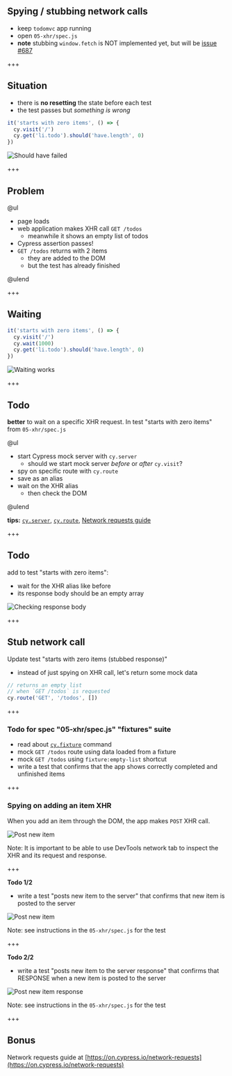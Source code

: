 ## Spying / stubbing network calls

- keep `todomvc` app running
- open `05-xhr/spec.js`
- **note** stubbing `window.fetch` is NOT implemented yet, but will be [issue #687](https://github.com/cypress-io/cypress/issues/687)

+++

## Situation

- there is **no resetting** the state before each test
- the test passes but _something is wrong_

```javascript
it('starts with zero items', () => {
  cy.visit('/')
  cy.get('li.todo').should('have.length', 0)
})
```

![Should have failed](img/test-passes-but-this-is-wrong.png)

+++

## Problem

@ul

- page loads
- web application makes XHR call `GET /todos`
  - meanwhile it shows an empty list of todos
- Cypress assertion passes!
- `GET /todos` returns with 2 items
  - they are added to the DOM
  - but the test has already finished

@ulend

+++

## Waiting

```javascript
it('starts with zero items', () => {
  cy.visit('/')
  cy.wait(1000)
  cy.get('li.todo').should('have.length', 0)
})
```

![Waiting works](img/waiting.png)

+++

## Todo

**better** to wait on a specific XHR request. In test "starts with zero items" from `05-xhr/spec.js`

@ul

- start Cypress mock server with `cy.server`
  - should we start mock server _before_ or _after_ `cy.visit`?
- spy on specific route with `cy.route`
- save as an alias
- wait on the XHR alias
  - then check the DOM

@ulend

**tips:** [`cy.server`](https://on.cypress.io/server), [`cy.route`]('https://on.cypress.io/route), [Network requests guide](https://on.cypress.io/network-requests)

+++

## Todo

add to test "starts with zero items":

- wait for the XHR alias like before
- its response body should be an empty array

![Checking response body](img/response-body.png)

+++

## Stub network call

Update test "starts with zero items (stubbed response)"

- instead of just spying on XHR call, let's return some mock data

```javascript
// returns an empty list
// when `GET /todos` is requested
cy.route('GET', '/todos', [])
```

+++

### Todo for spec "05-xhr/spec.js" "fixtures" suite

- read about [`cy.fixture`](http://on.cypress.io/fixture) command
- mock `GET /todos` route using data loaded from a fixture
- mock `GET /todos` using `fixture:empty-list` shortcut
- write a test that confirms that the app shows correctly completed and unfinished items

+++

### Spying on adding an item XHR

When you add an item through the DOM, the app makes `POST` XHR call.

![Post new item](img/post-item.png)

Note:
It is important to be able to use DevTools network tab to inspect the XHR and its request and response.

+++

**Todo 1/2**

- write a test "posts new item to the server" that confirms that new item is posted to the server

![Post new item](img/post-item.png)

Note:
see instructions in the `05-xhr/spec.js` for the test

+++

**Todo 2/2**

- write a test "posts new item to the server response" that confirms that RESPONSE when a new item is posted to the server

![Post new item response](img/post-item-response.png)

Note:
see instructions in the `05-xhr/spec.js` for the test

+++

## Bonus

Network requests guide at [https://on.cypress.io/network-requests](https://on.cypress.io/network-requests)
